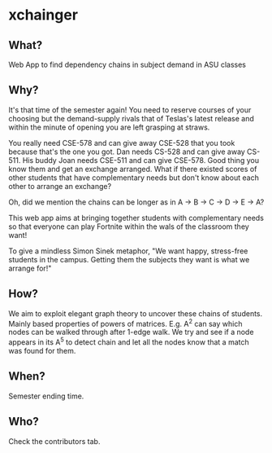 # xchainger

## What?
Web App to find dependency chains in subject demand in ASU classes


## Why? 

It's that time of the semester again! You need to reserve courses of your choosing but the demand-supply rivals that of Teslas's latest release and within the minute of opening you are left grasping at straws.

You really need CSE-578 and can give away CSE-528 that you took because that's the one you got. Dan needs CS-528 and can give away CS-511. His buddy Joan needs CSE-511 and can give CSE-578. Good thing you know them and get an exchange arranged. What if there existed scores of other students that have complementary needs but don't know about each other to arrange an exchange?

Oh, did we mention the chains can be longer as in A -> B -> C -> D -> E -> A?

This web app aims at bringing together students with complementary needs so that everyone can play Fortnite within the wals of the classroom they want!

To give a mindless Simon Sinek metaphor, "We want happy, stress-free students in the campus. Getting them the subjects they want is what we arrange for!" 

## How?

We aim to exploit elegant graph theory to uncover these chains of students. Mainly based properties of powers of matrices. E.g. A<sup>2</sup> can say which nodes can be walked through after 1-edge walk. We try and see if a node appears in its A<sup>5</sup> to detect chain and let all the nodes know that a match was found for them. 

## When?

Semester ending time.

## Who?

Check the contributors tab. 

